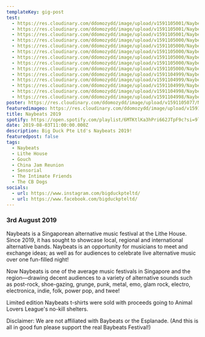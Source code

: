```yaml
---
templateKey: gig-post
test:
  - https://res.cloudinary.com/ddomozydd/image/upload/v1591105001/Naybeats/IMG_9901-min_is80of.jpg
  - https://res.cloudinary.com/ddomozydd/image/upload/v1591105001/Naybeats/IMG_9898-min_iz4xkd.jpg
  - https://res.cloudinary.com/ddomozydd/image/upload/v1591105001/Naybeats/IMG_9897-min_mj1wxf.jpg
  - https://res.cloudinary.com/ddomozydd/image/upload/v1591105000/Naybeats/IMG_9856-min_siwntr.jpg
  - https://res.cloudinary.com/ddomozydd/image/upload/v1591105000/Naybeats/IMG_9864-min_yc4iqa.jpg
  - https://res.cloudinary.com/ddomozydd/image/upload/v1591105000/Naybeats/IMG_9879-min_iz1ppq.jpg
  - https://res.cloudinary.com/ddomozydd/image/upload/v1591105000/Naybeats/IMG_9853-min_nuz3cu.jpg
  - https://res.cloudinary.com/ddomozydd/image/upload/v1591105000/Naybeats/IMG_9895-min_haqkdy.jpg
  - https://res.cloudinary.com/ddomozydd/image/upload/v1591105000/Naybeats/IMG_9882-min_mbsegu.jpg
  - https://res.cloudinary.com/ddomozydd/image/upload/v1591104999/Naybeats/IMG_9868-min_lvzz6p.jpg
  - https://res.cloudinary.com/ddomozydd/image/upload/v1591104999/Naybeats/IMG_9877-min_dstpp8.jpg
  - https://res.cloudinary.com/ddomozydd/image/upload/v1591104999/Naybeats/IMG_9867-min_fcb7gy.jpg
  - https://res.cloudinary.com/ddomozydd/image/upload/v1591104998/Naybeats/IMG_9848-min_shzxcl.jpg
  - https://res.cloudinary.com/ddomozydd/image/upload/v1591104998/Naybeats/IMG_9867_1_-min_zqcrku.jpg
poster: https://res.cloudinary.com/ddomozydd/image/upload/v1591105077/Naybeats/poster_fgplmj.png
featuredimageo: https://res.cloudinary.com/ddomozydd/image/upload/v1591105106/Naybeats/naylogo_b3v6mu.png
title: Naybeats 2019
spotify: https://open.spotify.com/playlist/6MTKtlKa3hPri662JTpF9c?si=9lZaVUCvRkeeW8pVDXtbiw
date: 2019-08-03T11:00:00.000Z
description: Big Duck Pte Ltd's Naybeats 2019!
featuredpost: false
tags:
  - Naybeats
  - Lithe House
  - Gouch
  - China Jam Reunion
  - Sensorial
  - The Intimate Friends
  - The CB Dogs
socials:
  - url: https://www.instagram.com/bigduckpteltd/
  - url: https://www.facebook.com/bigduckpteltd/
---
```

### 3rd August 2019

Naybeats is a Singaporean alternative music festival at the Lithe House. Since 2019, it has sought to showcase local, regional and international alternative bands. Naybeats is an opportunity for musicians to meet and exchange ideas; as well as for audiences to celebrate live alternative music over one fun-filled night! 

Now Naybeats is one of the average music festivals in Singapore and the region—drawing decent audiences to a variety of alternative sounds such as post-rock, shoe-gazing, grunge, punk, metal, emo, glam rock, electro, electronica, indie, folk, power pop, and twee!

Limited edition Naybeats t-shirts were sold with proceeds going to Animal Lovers League's no-kill shelters.

Disclaimer: We are not affiliated with Baybeats or the Esplanade. (And this is all in good fun please support the real Baybeats Festival!)